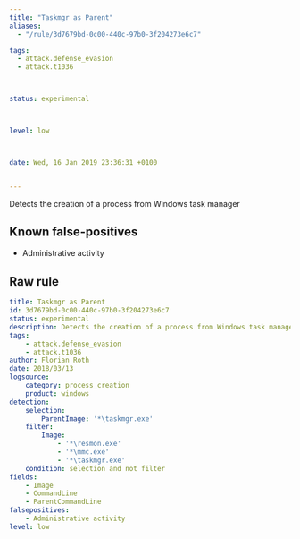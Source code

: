 ```yaml
---
title: "Taskmgr as Parent"
aliases:
  - "/rule/3d7679bd-0c00-440c-97b0-3f204273e6c7"

tags:
  - attack.defense_evasion
  - attack.t1036



status: experimental



level: low



date: Wed, 16 Jan 2019 23:36:31 +0100


---
```


Detects the creation of a process from Windows task manager

<!--more-->


## Known false-positives

* Administrative activity




## Raw rule
```yaml
title: Taskmgr as Parent
id: 3d7679bd-0c00-440c-97b0-3f204273e6c7
status: experimental
description: Detects the creation of a process from Windows task manager
tags:
    - attack.defense_evasion
    - attack.t1036
author: Florian Roth
date: 2018/03/13
logsource:
    category: process_creation
    product: windows
detection:
    selection:
        ParentImage: '*\taskmgr.exe'
    filter:
        Image:
            - '*\resmon.exe'
            - '*\mmc.exe'
            - '*\taskmgr.exe'
    condition: selection and not filter
fields:
    - Image
    - CommandLine
    - ParentCommandLine
falsepositives:
    - Administrative activity
level: low

```
